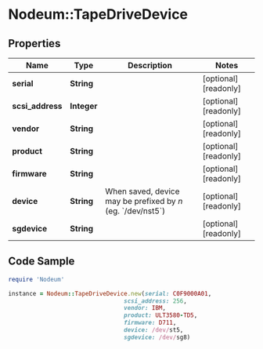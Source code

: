 # Nodeum::TapeDriveDevice

## Properties

Name | Type | Description | Notes
------------ | ------------- | ------------- | -------------
**serial** | **String** |  | [optional] [readonly] 
**scsi_address** | **Integer** |  | [optional] [readonly] 
**vendor** | **String** |  | [optional] [readonly] 
**product** | **String** |  | [optional] [readonly] 
**firmware** | **String** |  | [optional] [readonly] 
**device** | **String** | When saved, device may be prefixed by *n* (eg. &#x60;/dev/nst5&#x60;) | [optional] [readonly] 
**sgdevice** | **String** |  | [optional] [readonly] 

## Code Sample

```ruby
require 'Nodeum'

instance = Nodeum::TapeDriveDevice.new(serial: C0F9000A01,
                                 scsi_address: 256,
                                 vendor: IBM,
                                 product: ULT3580-TD5,
                                 firmware: D711,
                                 device: /dev/st5,
                                 sgdevice: /dev/sg8)
```


